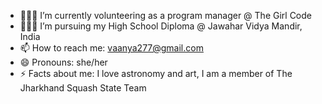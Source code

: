 - 👩🏻‍💻 I’m currently volunteering as a program manager @ The Girl Code
- 👩🏻‍🎓 I’m pursuing my High School Diploma @ Jawahar Vidya Mandir, India
- 📫 How to reach me: vaanya277@gmail.com
- 😄 Pronouns: she/her
- ⚡ Facts about me: I love astronomy and art, I am a member of The Jharkhand Squash State Team 

<!---
vaanyaasingh/vaanyaasingh is a ✨ special ✨ repository because its `README.md` (this file) appears on your GitHub profile.
You can click the Preview link to take a look at your changes.
--->
